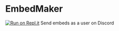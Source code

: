 # EmbedMaker
[![Run on Repl.it](https://repl.it/badge/github/enffinity/EmbedMaker)](https://repl.it/github/enffinity/EmbedMaker)
Send embeds as a user on Discord
